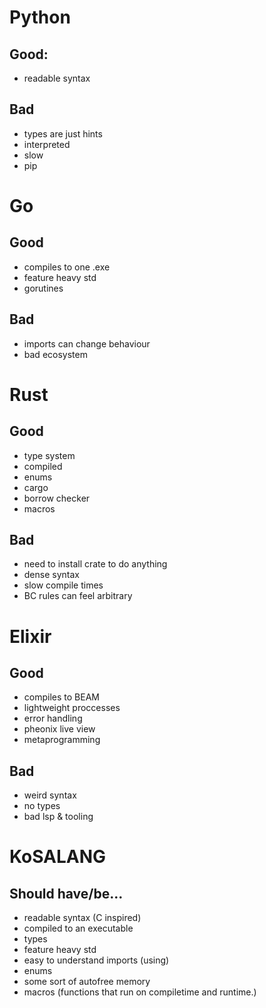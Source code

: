 # Python

## Good:
* readable syntax

## Bad
* types are just hints
* interpreted
* slow
* pip

# Go
## Good
* compiles to one .exe
* feature heavy std
* gorutines

## Bad
* imports can change behaviour
* bad ecosystem

# Rust
## Good
* type system
* compiled
* enums
* cargo
* borrow checker
* macros

## Bad
* need to install crate to do anything
* dense syntax
* slow compile times
* BC rules can feel arbitrary

# Elixir

## Good 
* compiles to BEAM
* lightweight proccesses
* error handling
* pheonix live view
* metaprogramming
## Bad
* weird syntax
* no types
* bad lsp & tooling

# KoSALANG
## Should have/be...
* readable syntax (C inspired)
* compiled to an executable
* types
* feature heavy std
* easy to understand imports (using)
* enums
* some sort of autofree memory
* macros (functions that run on compiletime and runtime.)